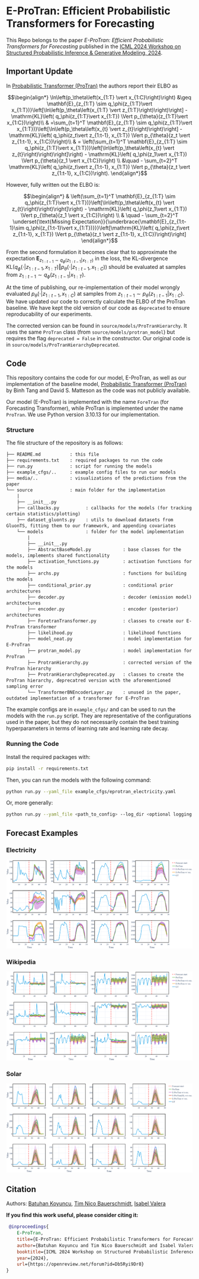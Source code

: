 # E-ProTran: Efficient Probabilistic Transformers for Forecasting 

This Repo belongs to the paper *E-ProTran: Efficient Probabilistic Transformers for Forecasting* published in the [ICML 2024 Workshop on Structured Probabilistic Inference & Generative Modeling, 2024](https://spigmworkshop2024.github.io/).

## Important Update
In [Probabilistic Transformer (ProTran)](https://proceedings.neurips.cc/paper/2021/hash/c68bd9055776bf38d8fc43c0ed283678-Abstract.html) the authors report their ELBO as

```math
\begin{align*}
\ln\left(p_\theta\left(x_{1:T} \vert x_{1:C}\right)\right) &\geq \mathbf{E}_{z_{1:T} \sim q_\phi(z_{1:T}\vert x_{1:T})}\left[\ln\left(p_\theta\left(x_{1:T} \vert z_{1:T}\right)\right)\right] - \mathrm{KL}\left( q_\phi(z_{1:T}\vert x_{1:T}) \Vert p_{\theta}(z_{1:T}\vert x_{1:C})\right)\\
    & =\sum_{t=1}^T \mathbf{E}_{z_{1:T} \sim q_\phi(z_{1:T}\vert x_{1:T})}\left[\ln\left(p_\theta\left(x_{t} \vert z_{t}\right)\right)\right] - \mathrm{KL}\left( q_\phi(z_t\vert z_{1:t-1}, x_{1:T}) \Vert p_{\theta}(z_t \vert z_{1:t-1}, x_{1:C})\right)\\
    & = \left(\sum_{t=1}^T \mathbf{E}_{z_{1:T} \sim q_\phi(z_{1:T}\vert x_{1:T})}\left[\ln\left(p_\theta\left(x_{t} \vert z_{t}\right)\right)\right]\right) - \mathrm{KL}\left( q_\phi(z_1\vert x_{1:T}) \Vert p_{\theta}(z_1 \vert x_{1:C})\right) \\
    &\quad - \sum_{t=2}^T \mathrm{KL}\left( q_\phi(z_t\vert z_{1:t-1}, x_{1:T}) \Vert p_{\theta}(z_t \vert z_{1:t-1}, x_{1:C})\right).
\end{align*}
```

However, fully written out the ELBO is:

```math 
\begin{align*}
& \left(\sum_{t=1}^T \mathbf{E}_{z_{1:T} \sim q_\phi(z_{1:T}\vert x_{1:T})}\left[\ln\left(p_\theta\left(x_{t} \vert z_{t}\right)\right)\right]\right) - \mathrm{KL}\left( q_\phi(z_1\vert x_{1:T}) \Vert p_{\theta}(z_1 \vert x_{1:C})\right) \\
& \quad - \sum_{t=2}^T \underset{\text{Missing Expectation}}{\underbrace{\mathbf{E}_{z_{1:t-1}\sim q_\phi(z_{1:t-1}\vert x_{1:T})}}}\left[\mathrm{KL}\left( q_\phi(z_t\vert z_{1:t-1}, x_{1:T}) \Vert p_{\theta}(z_t \vert z_{1:t-1}, x_{1:C})\right)\right]
\end{align*}
```

From the second formulation it becomes clear that to approximate the expectation $`{\mathbf{E}_{z_{1:t-1}\sim q_\phi(z_{1:t-1}\vert x_{1:T})}}`$ in the loss, the KL-divergence $\mathrm{KL}\left( q_\phi(\cdot\vert z_{1:t-1}, x_{1:T}) \Vert p_{\theta}(\cdot \vert z_{1:t-1}, x_{1:C})\right)$ should be evaluated at samples from $z_{1:t-1}\sim q_\phi(z_{1:t-1}\vert x_{1:T})$. 

At the time of publishing, our re-implementation of their model wrongly evaluated $p_{\theta}(\cdot \vert z_{1:t-1}, x_{1:C})$ at samples from $z_{1:t-1}\sim p_\theta(z_{1:t-1}\vert x_{1:C})$. We have updated our code to correctly calculate the ELBO of the ProTran baseline. We have kept the old version of our code as `deprecated` to ensure reproducability of our experiments.

The corrected version can be found in `source/models/ProTranHierarchy`. It uses the same `ProTran` class (from `source/models/protran_model`) but requires the flag `deprecated = False` in the constructor. Our original code is in `source/models/ProTranHierarchyDeprecated`.


## Code
This repository contains the code for our model, E-ProTran, as well as our implementation of the baseline model, [Probabilistic Transformer (ProTran)](https://proceedings.neurips.cc/paper/2021/hash/c68bd9055776bf38d8fc43c0ed283678-Abstract.html) by Binh Tang and David S. Matteson as the code was not publicly available.

Our model (E-ProTran) is implemented with the name `ForeTran` (for Forecasting Transformer), while ProTran is implemented under the name `ProTran`. We use Python version 3.10.13 for our implementation.

### Structure
The file structure of the repository is as follows:
```text
├── README.md           : this file
├── requirements.txt    : required packages to run the code
├── run.py              : script for running the models
├── example_cfgs/..     : example config files to run our models
├── media/..            : visualizations of the predictions from the paper
└── source              : main folder for the implementation
    |
    ├── __init__.py
    ├── callbacks.py          : callbacks for the models (for tracking certain statistics/plotting)
    ├── dataset_gluonts.py    : utils to download datasets from GluonTS, fitting them to our framework, and appending covariates
    └── models                : folder for the model implementation
        |
        ├── __init__.py     
        ├── AbstractBaseModel.py            : base classes for the models, implements shared functionality
        ├── activation_functions.py         : activation functions for the models
        ├── archs.py                        : functions for building the models
        ├── conditional_prior.py            : conditional prior architectures
        ├── decoder.py                      : decoder (emission model) architectures
        ├── encoder.py                      : encoder (posterior) architectures
        ├── ForetranTransformer.py          : classes to create our E-ProTran transformer
        ├── likelihood.py                   : likelihood functions
        ├── model_neat.py                   : model implementation for E-ProTran
        ├── protran_model.py                : model implementation for ProTran
        ├── ProtranHierarchy.py             : corrected version of the ProTran hierarchy
        ├── ProtranHierarchyDeprecated.py   : classes to create the ProTran hierarchy, deprecatred version with the aforementioned sampling error
        └── TransformerBNEncoderLayer.py    : unused in the paper, outdated implementation of a transformer for E-ProTran
```
The example configs are in `example_cfgs/` and can be used to run the models with the `run.py` script. They are representative of the configurations used in the paper, but they do not necessarily contain the best training hyperparameters in terms of learning rate and learning rate decay.

### Running the Code
Install the required packages with:
```bash
pip install -r requirements.txt
```
Then, you can run the models with the following command:
```bash
python run.py --yaml_file example_cfgs/eprotran_electricity.yaml
```
Or, more generally:
```bash
python run.py --yaml_file <path_to_config> --log_dir <optional logging directory>
```


## Forecast Examples
### Electricity
![Electricity Forecasting](media/Electricity.png)
### Wikipedia
![Wikipedia Forecasting](media/Wikipedia.png)
### Solar
![Solar Forecasting](media/Solar.png)

## Citation
Authors: [Batuhan Koyuncu](https://www.batukoyuncu.com/), [Tim Nico Bauerschmidt](https://iamgine.github.io/), [Isabel Valera](https://machinelearning.uni-saarland.de/isabel-valera/)

**If you find this work useful, please consider citing it:**
```bibtex
 @inproceedings{
    E-ProTran,
    title={E-ProTran: Efficient Probabilistic Transformers for Forecasting},
    author={Batuhan Koyuncu and Tim Nico Bauerschmidt and Isabel Valera},
    booktitle={ICML 2024 Workshop on Structured Probabilistic Inference {\&} Generative Modeling},
    year={2024},
    url={https://openreview.net/forum?id=Db5Ryi9Dr8}
}
```
